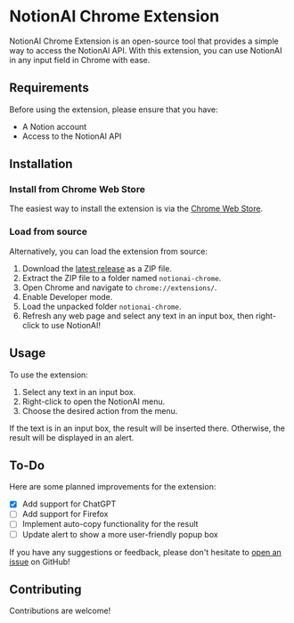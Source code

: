 # NotionAI Chrome Extension

NotionAI Chrome Extension is an open-source tool that provides a simple way to access the NotionAI API. With this extension, you can use NotionAI in any input field in Chrome with ease.

## Requirements

Before using the extension, please ensure that you have:

- A Notion account
- Access to the NotionAI API

## Installation

### Install from Chrome Web Store

The easiest way to install the extension is via the [Chrome Web Store](https://chrome.google.com/webstore/detail/notionai/ilgkcoockdhdpkikaakkjacblhpmdmeo).

### Load from source

Alternatively, you can load the extension from source:

1. Download the [latest release](https://github.com/Vaayne/NotionAI/releases) as a ZIP file.
2. Extract the ZIP file to a folder named `notionai-chrome`.
3. Open Chrome and navigate to `chrome://extensions/`.
4. Enable Developer mode.
5. Load the unpacked folder `notionai-chrome`.
6. Refresh any web page and select any text in an input box, then right-click to use NotionAI!

## Usage

To use the extension:

1. Select any text in an input box.
2. Right-click to open the NotionAI menu.
3. Choose the desired action from the menu.

If the text is in an input box, the result will be inserted there. Otherwise, the result will be displayed in an alert.

## To-Do

Here are some planned improvements for the extension:

- [x] Add support for ChatGPT
- [ ] Add support for Firefox
- [ ] Implement auto-copy functionality for the result
- [ ] Update alert to show a more user-friendly popup box

If you have any suggestions or feedback, please don't hesitate to [open an issue](https://github.com/Vaayne/NotionAI/issues) on GitHub!

## Contributing

Contributions are welcome! 

